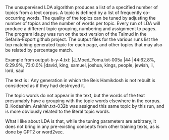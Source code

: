 The unsupervised LDA algorithm produces a list of a specified number of topics from a text corpus. 
A topic is defined by a list of frequently co-occurring words.
The quality of the topics can be tuned by adjusting the number of topics and the number of words per topic.
Every run of LDA will produce a different topic grouping, numbering and assignment to pages.
The program lda.py was run on the text version of the Talmud in the Sefaria-Export github project.
The output files for the various runs list the top matching generated topic for each page, and other topics that may also be related by percentage match.  

Example from output-b-y-4.txt:
|J_Moed_Yoma.txt-005a                              |44   |44:62.8%, 6:29.9%, 73:0.0%  |david, king, samuel, joshua, kings, people, jewish, ii, lord, saul  

The text is :
Any generation in which the Beis Hamikdosh is not rebuilt is considered as if they had destroyed it.

The topic words do not appear in the text, but the words of the text presumably have a grouping with the topic words elsewhere in the corpus.  B_Kodashim_Arakhin.txt-032b was assigned this same topic by this run, and is more obviously related to the literal topic words.

What I like about LDA is that, while the tuning parameters are arbitrary, it does not bring in any pre-existing concepts from other training texts, as is done by GPT2 or word2vec.


